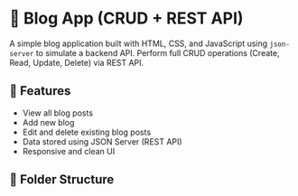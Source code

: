 # 📝 Blog App (CRUD + REST API)

A simple blog application built with HTML, CSS, and JavaScript using `json-server` to simulate a backend API. Perform full CRUD operations (Create, Read, Update, Delete) via REST API.

## 🔧 Features

- View all blog posts
- Add new blog
- Edit and delete existing blog posts
- Data stored using JSON Server (REST API)
- Responsive and clean UI

## 📁 Folder Structure
